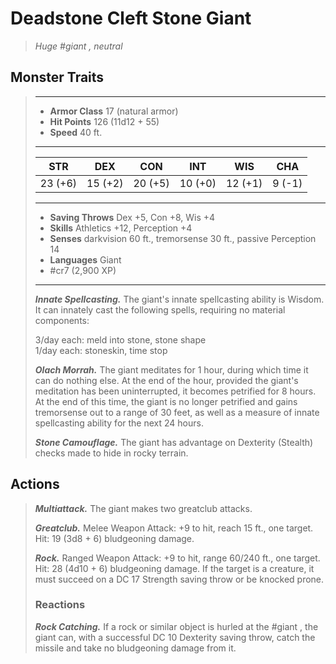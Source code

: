 # Deadstone Cleft Stone Giant
>*Huge #giant , neutral*
## Monster Traits
>___
>- **Armor Class** 17 (natural armor)
>- **Hit Points** 126 (11d12 + 55)
>- **Speed** 40 ft.
>___
>|STR|DEX|CON|INT|WIS|CHA|
>|:---:|:---:|:---:|:---:|:---:|:---:|
>|23 (+6)|15 (+2)|20 (+5)|10 (+0)|12 (+1)|9 (-1)|
>___
>- **Saving Throws** Dex +5, Con +8, Wis +4
>- **Skills** Athletics +12, Perception +4
>- **Senses** darkvision 60 ft., tremorsense 30 ft., passive Perception 14
>- **Languages** Giant
>- #cr7 (2,900 XP)
>___
>***Innate Spellcasting.*** The giant's innate spellcasting ability is Wisdom. It can innately cast the following spells, requiring no material components:  
>
>3/day each: meld into stone, stone shape  
>1/day each: stoneskin, time stop  
>
>
>***Olach Morrah.*** The giant meditates for 1 hour, during which time it can do nothing else. At the end of the hour, provided the giant's meditation has been uninterrupted, it becomes petrified for 8 hours. At the end of this time, the giant is no longer petrified and gains tremorsense out to a range of 30 feet, as well as a measure of innate spellcasting ability for the next 24 hours.  
>
>***Stone Camouflage.*** The giant has advantage on Dexterity (Stealth) checks made to hide in rocky terrain.  
>
## Actions
>***Multiattack.*** The giant makes two greatclub attacks.  
>
>***Greatclub.*** Melee Weapon Attack: +9 to hit, reach 15 ft., one target. Hit: 19 (3d8 + 6) bludgeoning damage.  
>
>***Rock.*** Ranged Weapon Attack: +9 to hit, range 60/240 ft., one target. Hit: 28 (4d10 + 6) bludgeoning damage. If the target is a creature, it must succeed on a DC 17 Strength saving throw or be knocked prone.  
>
>### Reactions
>***Rock Catching.*** If a rock or similar object is hurled at the #giant , the giant can, with a successful DC 10 Dexterity saving throw, catch the missile and take no bludgeoning damage from it.